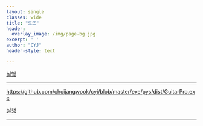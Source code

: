 ```yaml
--- 
layout: single
classes: wide
title: "로또"
header:
  overlay_image: /img/page-bg.jpg
excerpt: ' '
author: "CYJ"
header-style: text

---
```


<a href="choijangwook://127.0.0.1:5900">실행</a>

---

<https://github.com/choijangwook/cyj/blob/master/exe/pys/dist/GuitarPro.exe>

<a href="https://github.com/choijangwook/cyj/blob/master/exe/pys/dist/GuitarPro.exe">실행</a>

---
